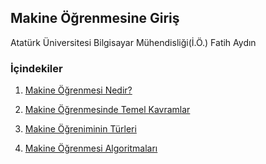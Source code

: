 ##  Makine Öğrenmesine Giriş
Atatürk Üniversitesi
Bilgisayar Mühendisliği(İ.Ö.)
Fatih Aydın


### İçindekiler


    
1. [Makine Öğrenmesi Nedir?](https://github.com/fatih5634/Makine_Ogrenmesi/blob/main/1.B%C3%B6l%C3%BCm%20-%20Makine%20%C3%96%C4%9Frenmesi%20Nedir/Makine%20%C3%96%C4%9Frenmesi%20Nedir.md)

2. [Makine Öğrenmesinde Temel Kavramlar](https://github.com/fatih5634/Makine_Ogrenmesi/blob/main/2.B%C3%B6l%C3%BCm%20-%20Makine%20%C3%96%C4%9Frenmesinde%20Temel%20Kavramlar/Makine%20%C3%96%C4%9Frenmesinde%20Temel%20Kavramlar.md)

3. [Makine Öğreniminin Türleri](https://github.com/fatih5634/Makine_Ogrenmesi/blob/main/3.B%C3%B6l%C3%BCm%20-%20Makine%20%C3%96%C4%9Freniminin%20T%C3%BCrleri/Makine%20%C3%96%C4%9Freniminin%20T%C3%BCrleri.md)
    

4. [Makine Öğrenmesi Algoritmaları](https://github.com/fatih5634/Makine_Ogrenmesi/tree/main/4.B%C3%B6l%C3%BCm%20-%20Makine%20%C3%96%C4%9Frenmesi%20Algoritmalar%C4%B1)

